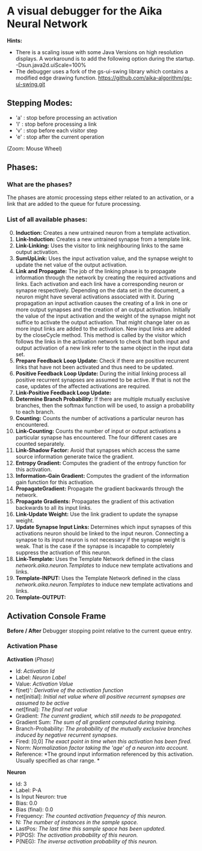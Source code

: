 # A visual debugger for the Aika Neural Network

**Hints:** 
* There is a scaling issue with some Java Versions on high resolution displays. A workaround
is to add the following option during the startup. -Dsun.java2d.uiScale=100%
* The debugger uses a fork of the gs-ui-swing library which contains a modified edge drawing function. https://github.com/aika-algorithm/gs-ui-swing.git


## Stepping Modes:
* 'a' : stop before processing an activation
* 'l' : stop before processing a link
* 'v' : stop before each visitor step
* 'e' : stop after the current operation

(Zoom: Mouse Wheel)


## Phases:
### What are the phases?
The phases are atomic processing steps either related to an activation, or a link that are added to the queue for 
future processing.

### List of all available phases:
0. **Induction:** Creates a new untrained neuron from a template activation.
1. **Link-Induction:** Creates a new untrained synapse from a template link.
2. **Link-Linking:** Uses the visitor to link neighbouring links to the same output activation.
3. **SumUpLink:** Uses the input activation value, and the synapse weight to update the net value of the output activation.
4. **Link and Propagate:** The job of the linking phase is to propagate information through the network by creating the required 
activations and links. Each activation and each link have a corresponding neuron or synapse respectively. Depending on the data set in the 
document, a neuron might have several activations associated with it. During propagation an input activation 
causes the creating of a link in one or more output synapses and the creation of an output activation. Initially the value 
of the input activation and the weight of the synapse might not suffice to activate the output activation. That might 
change later on as more input links are added to the activation. New input links are added by the closeCycle method. This 
method is called by the visitor which follows the links in the activation network to check that both input and output 
activation of a new link refer to the same object in the input data set.
5. **Prepare Feedback Loop Update:** Check if there are positive recurrent links that have not been activated and thus need to be updated.
6. **Positive Feedback Loop Update:** During the initial linking process all positive recurrent synapses are assumed to be active. 
If that is not the case, updates of the affected activations are required.
7. **Link-Positive Feedback Loop Update:**
8. **Determine Branch Probability:** If there are multiple mutually exclusive branches, then the softmax function will be used, to 
assign a probability to each branch.
9. **Counting:** Counts the number of activations a particular neuron has encountered.
10. **Link-Counting:** Counts the number of input or output activations a particular synapse has encountered. The four 
different cases are counted separately.
11. **Link-Shadow Factor:** Avoid that synapses which access the same source information generate twice the gradient.
12. **Entropy Gradient:** Computes the gradient of the entropy function for this activation.
13. **Information-Gain Gradient:** Computes the gradient of the information gain function for this activation.
14. **PropagateGradient:** Propagate the gradient backwards through the network.
15. **Propagate Gradients:** Propagates the gradient of this activation backwards to all its input links.
16. **Link-Update Weight:** Use the link gradient to update the synapse weight.
17. **Update Synapse Input Links:** Determines which input synapses of this activations neuron should be linked to the 
input neuron. Connecting a synapse to its input neuron is not necessary if the synapse weight is weak. That is the case 
if the synapse is incapable to completely suppress the activation of this neuron.
18. **Link-Template:** Uses the Template Network defined in the class *network.aika.neuron.Templates* to induce new 
template activations and links.
19. **Template-INPUT:** Uses the Template Network defined in the class *network.aika.neuron.Templates* to induce new template activations and links.
20. **Template-OUTPUT:**

## Activation Console Frame
**Before / After** Debugger stopping point relative to the current queue entry.

### Activation Phase
**Activation**  (*Phase*)

* Id: *Activation Id*
* Label: *Neuron Label*
* Value: *Activation Value*
* f(net)': *Derivative of the activation function*
* net\[initial\]: *Initial net value where all positive recurrent synapses are assumed to be active*
* net\[final\]: *The final net value*
* Gradient: *The current gradient, which still needs to be propagated.*
* Gradient Sum: *The sum of all gradient computed during training.*
* Branch-Probability: *The probability of the mutually exclusive branches induced by negative recurrent synapses.*
* Fired: \[0,0\] *The exact point in time when this activation has been fired.*
* Norm: *Normalization factor taking the 'age' of a neuron into account.*
* Reference: *The ground input information referenced by this activation. Usually specified as char range. *

**Neuron**
* Id: 3
* Label: P-A
* Is Input Neuron: true
* Bias: 0.0
* Bias (final): 0.0
* Frequency: *The counted activation frequency of this neuron.*
* N: *The number of instances in the sample space.* 
* LastPos: *The last time this sample space has been updated.*
* P(POS): *The activation probability of this neuron.*
* P(NEG): *The inverse activation probability of this neuron.*
